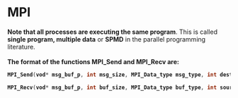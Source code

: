 # MPI
**Note that all processes are executing the same program**. This is called **single program, multiple data** or **SPMD** in the parallel programming literature.<br><br>
<Strong>The format of the functions MPI_Send and MPI_Recv  are:<strong>
```c
MPI_Send(vod* msg_buf_p, int msg_size, MPI_Data_type msg_type, int dest, int tag, MPI_Comm communicator)

MPI_Recv(vod* msg_buf_p, int buf_size, MPI_Data_type buf_type, int source, int tag, MPI_Comm communicator, MPI_Status* status_p)
```
